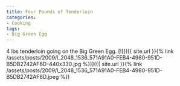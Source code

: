```yaml
---
title: Four Pounds of Tenderloin
categories:
- Cooking
tags:
- Big Green Egg
---
```


4 lbs tenderloin going on the Big Green Egg.
[![]({{ site.url }}{% link /assets/posts/2009/l_2048_1536_571A91A0-FEB4-4980-951D-B5DB2742AF6D-440x330.jpg %})]({{ site.url }}{% link /assets/posts/2009/l_2048_1536_571A91A0-FEB4-4980-951D-B5DB2742AF6D.jpeg %})
